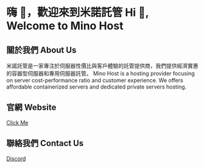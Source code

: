 # 嗨 👋，歡迎來到米諾託管 Hi 👋, Welcome to Mino Host

## 關於我們 About Us

米諾託管是一家專注於伺服器性價比與客戶體驗的託管提供商，我們提供經濟實惠的容器型伺服器和專用伺服器託管。
Mino Host is a hosting provider focusing on server cost-performance ratio and customer experience. We offers affordable containerized servers and dedicated private servers hosting.

## 官網 Website

[Click Me](https://www.mino.host)

## 聯絡我們 Contact Us

[Discord](https://discord.gg/Xg3h2VWshF)
